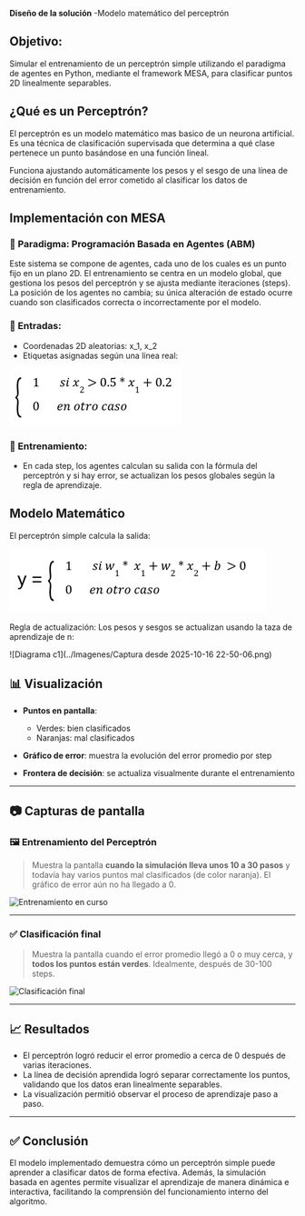 **Diseño de la solución**
 -Modelo matemático del perceptrón 

## Objetivo:  
Simular el entrenamiento de un perceptrón simple utilizando el paradigma de agentes en Python, mediante el framework MESA, para clasificar puntos 2D linealmente separables.



##  ¿Qué es un Perceptrón?

El perceptrón es un modelo matemático mas basico de un neurona artificial. Es una técnica de clasificación supervisada que determina a qué clase pertenece un punto basándose en una función lineal.

Funciona ajustando automáticamente los pesos y el sesgo de una línea de decisión en función del error cometido al clasificar los datos de entrenamiento.



## Implementación con MESA

### 🔸 Paradigma: Programación Basada en Agentes (ABM)

Este sistema se compone de agentes, cada uno de los cuales es un punto fijo en un plano 2D. El entrenamiento se centra en un modelo global, que gestiona los pesos del perceptrón y se ajusta mediante iteraciones (steps). La posición de los agentes no cambia; su única alteración de estado ocurre cuando son clasificados correcta o incorrectamente por el modelo.

### 🔸 Entradas:

- Coordenadas 2D aleatorias: x_1, x_2 
- Etiquetas asignadas según una línea real:
  
![Diagrama c1](../Imagenes/c1.png)


### 🔸 Entrenamiento:

- En cada step, los agentes calculan su salida con la fórmula del perceptrón y si hay error, se actualizan los pesos globales según la regla de aprendizaje.



##  Modelo Matemático

El perceptrón simple calcula la salida:

![Diagrama c1](../Imagenes/c2.png)

Regla de actualización: Los pesos y sesgos se actualizan usando la taza de aprendizaje de n:


![Diagrama c1](../Imagenes/Captura desde 2025-10-16 22-50-06.png)


## 📊 Visualización

* **Puntos en pantalla**:

  * Verdes: bien clasificados
  * Naranjas: mal clasificados
* **Gráfico de error**: muestra la evolución del error promedio por step
* **Frontera de decisión**: se actualiza visualmente durante el entrenamiento

---

## 📷 Capturas de pantalla

### 🖼️ Entrenamiento del Perceptrón

> Muestra la pantalla **cuando la simulación lleva unos 10 a 30 pasos** y todavía hay varios puntos mal clasificados (de color naranja). El gráfico de error aún no ha llegado a 0.

![Entrenamiento en curso](capturas/entrenamiento.png)

---

### ✅ Clasificación final

> Muestra la pantalla cuando el error promedio llegó a 0 o muy cerca, y **todos los puntos están verdes**. Idealmente, después de 30-100 steps.

![Clasificación final](capturas/final.png)

---

## 📈 Resultados

* El perceptrón logró reducir el error promedio a cerca de 0 después de varias iteraciones.
* La línea de decisión aprendida logró separar correctamente los puntos, validando que los datos eran linealmente separables.
* La visualización permitió observar el proceso de aprendizaje paso a paso.

---

## ✅ Conclusión

El modelo implementado demuestra cómo un perceptrón simple puede aprender a clasificar datos de forma efectiva. Además, la simulación basada en agentes permite visualizar el aprendizaje de manera dinámica e interactiva, facilitando la comprensión del funcionamiento interno del algoritmo.
